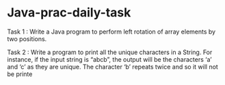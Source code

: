 # Java-prac-daily-task
Task 1 : 
Write a Java program to perform left rotation of array elements by two positions.

Task 2 :
Write a program to print all the unique characters in a String. For instance, if the input string is “abcb”, the output will be the characters ‘a’ and ‘c’ as they are unique. The character ‘b’ repeats twice and so it will not be printe

